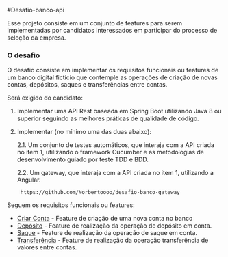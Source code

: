 #Desafio-banco-api

Esse projeto consiste em um conjunto de features para serem implementadas por candidatos interessados em participar do processo de seleção da empresa.

### O desafio
O desafio consiste em implementar os requisitos funcionais ou features de um banco digital fictício que contemple as operações de criação de novas contas, depósitos, saques e transferências entre contas.

Será exigido do candidato: 
1. Implementar uma API Rest baseada em Spring Boot utilizando Java 8 ou superior seguindo as melhores práticas de qualidade de código. 

2. Implementar (no mínimo uma das duas abaixo): 
  
    2.1. Um conjunto de testes automáticos, que interaja com a API criada no item 1, utilizando o framework Cucumber e as metodologias de desenvolvimento guiado por teste TDD e BDD. 
  
    2.2. Um gateway, que interaja com a API criada no item 1, utilizando a Angular.
        
        https://github.com/Norbertoooo/desafio-banco-gateway

Seguem os requisitos funcionais ou features:

* [Criar Conta](src/test/resources/features/criar_conta.feature) - Feature de criação de uma nova conta no banco
* [Depósito](src/test/resources/features/deposito.feature) - Feature de realização da operação de depósito em conta.
* [Saque](src/test/resources/features/saque.feature) - Feature de realização da operação de saque em conta.
* [Transferência](src/test/resources/features/transferencia.feature) - Feature de realização da operação transferência de valores entre contas.